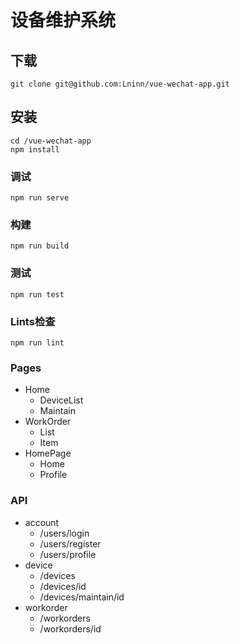 # 设备维护系统

## 下载

```git
git clone git@github.com:Lninn/vue-wechat-app.git
```

## 安装

```git
cd /vue-wechat-app
npm install
```

### 调试

```git
npm run serve
```

### 构建

```git
npm run build
```

### 测试

```git
npm run test
```

### Lints检查

```git
npm run lint
```

### Pages

- Home
  - DeviceList
  - Maintain
- WorkOrder
  - List
  - Item
- HomePage
  - Home
  - Profile

### API

- account
  - /users/login
  - /users/register
  - /users/profile
- device
  - /devices
  - /devices/id
  - /devices/maintain/id
- workorder
  - /workorders
  - /workorders/id